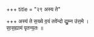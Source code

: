 +++
title = "२९ अस्य ते"

+++
अस्य॑ ते स॒ख्ये व॒यं तवे॑न्दो द्यु॒म्न उ॑त्त॒मे ।  
सा॒स॒ह्याम॑ पृतन्य॒तः ॥